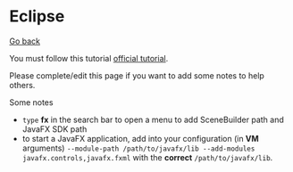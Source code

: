 # Eclipse

[Go back](../index.md)

You must follow this tutorial 
[official tutorial](https://openjfx.io/openjfx-docs/#IDE-Eclipse).

Please complete/edit this page if you want to add some notes
to help others.

Some notes

* ``type`` **fx** in the search bar to open a menu
to add SceneBuilder path and JavaFX SDK path
* to start a JavaFX application, add
into your configuration (in **VM** arguments)
``--module-path /path/to/javafx/lib --add-modules javafx.controls,javafx.fxml``
with the **correct** ``/path/to/javafx/lib``.